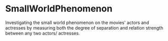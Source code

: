 # SmallWorldPhenomenon

Investigating the small world phenomenon on the movies' actors and actresses by measuring both the degree of separation and relation strength between any two actors/ actresses.
